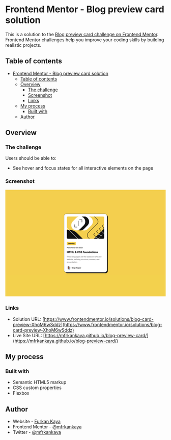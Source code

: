 # Frontend Mentor - Blog preview card solution

This is a solution to the [Blog preview card challenge on Frontend Mentor](https://www.frontendmentor.io/challenges/blog-preview-card-ckPaj01IcS). Frontend Mentor challenges help you improve your coding skills by building realistic projects. 

## Table of contents

- [Frontend Mentor - Blog preview card solution](#frontend-mentor---blog-preview-card-solution)
  - [Table of contents](#table-of-contents)
  - [Overview](#overview)
    - [The challenge](#the-challenge)
    - [Screenshot](#screenshot)
    - [Links](#links)
  - [My process](#my-process)
    - [Built with](#built-with)
  - [Author](#author)

## Overview

### The challenge

Users should be able to:

- See hover and focus states for all interactive elements on the page

### Screenshot

![](./screenshot.png)

### Links

- Solution URL: [https://www.frontendmentor.io/solutions/blog-card-preview-XhoM6wSddz](https://www.frontendmentor.io/solutions/blog-card-preview-XhoM6wSddz)
- Live Site URL: [https://mfrkankaya.github.io/blog-preview-card/](https://mfrkankaya.github.io/blog-preview-card/)

## My process

### Built with

- Semantic HTML5 markup
- CSS custom properties
- Flexbox

## Author

- Website - [Furkan Kaya](https://fkaya.dev)
- Frontend Mentor - [@mfrkankaya](https://www.frontendmentor.io/profile/mfrkankaya)
- Twitter - [@mfrkankaya](https://www.twitter.com/mfrkankaya)
